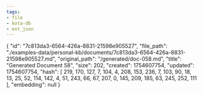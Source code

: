 ```yaml
---
tags:
- file
- kota-db
- ext_json
---
```

{
  "id": "7c813da3-6564-426a-8831-21598e905527",
  "file_path": "./examples-data/personal-kb/documents/7c813da3-6564-426a-8831-21598e905527.md",
  "original_path": "/generated/doc-058.md",
  "title": "Generated Document 58",
  "size": 202,
  "created": 1754607754,
  "updated": 1754607754,
  "hash": [
    219,
    170,
    127,
    7,
    104,
    4,
    208,
    153,
    236,
    7,
    103,
    90,
    18,
    13,
    25,
    52,
    114,
    142,
    4,
    51,
    243,
    66,
    67,
    207,
    0,
    145,
    209,
    185,
    63,
    245,
    252,
    111
  ],
  "embedding": null
}